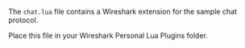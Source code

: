 The `chat.lua` file contains a Wireshark extension for the sample chat protocol.

Place this file in your Wireshark Personal Lua Plugins folder.